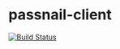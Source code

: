 # passnail-client

[![Build Status](https://travis-ci.com/Pplociennik/passnail-client.svg?branch=main)](https://travis-ci.com/Pplociennik/passnail-client)
